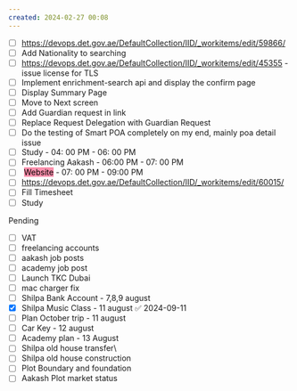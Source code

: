 ```yaml
---
created: 2024-02-27 00:08
---
```

- [ ] https://devops.det.gov.ae/DefaultCollection/IID/_workitems/edit/59866/
- [ ] Add Nationality to searching
- [ ] https://devops.det.gov.ae/DefaultCollection/IID/_workitems/edit/45355 - issue license for TLS
- [ ] Implement enrichment-search api and display the confirm page
- [ ] Display Summary Page
- [ ] Move to Next screen
- [ ] Add Guardian request in link 
- [ ] Replace Request Delegation with Guardian Request
- [ ] Do the testing of Smart POA completely on my end, mainly poa detail issue
- [ ] Study - 04: 00 PM - 06: 00 PM
- [ ] Freelancing Aakash - 06:00 PM - 07: 00 PM
- [ ] <mark style="background: #FFF3A3A6;"></mark> <mark style="background: #FF5582A6;">Website</mark> - 07: 00 PM - 09:00 PM
- [ ] https://devops.det.gov.ae/DefaultCollection/IID/_workitems/edit/60015/
- [ ] Fill Timesheet
- [ ] Study

Pending
- [ ] VAT 
- [ ] freelancing accounts
- [ ] aakash job posts
- [ ] academy job post
- [ ] Launch TKC Dubai
- [ ] mac charger fix
- [ ] Shilpa Bank Account - 7,8,9 august
- [x] Shilpa Music Class - 11 august ✅ 2024-09-11
- [ ] Plan October trip - 11 august
- [ ] Car Key - 12 august
- [ ] Academy plan - 13 August
- [ ] Shilpa old house transfer\
- [ ] Shilpa old house construction
- [ ] Plot Boundary and foundation 
- [ ] Aakash Plot market status